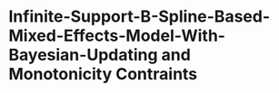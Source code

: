 # Infinite-Support-B-Spline-Based-Mixed-Effects-Model-With-Bayesian-Updating and Monotonicity Contraints
